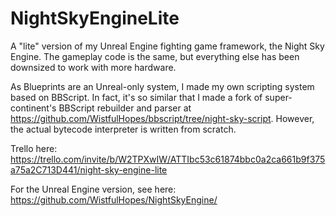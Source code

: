 # NightSkyEngineLite

A "lite" version of my Unreal Engine fighting game framework, the Night Sky Engine. The gameplay code is the same, but everything else has been downsized to work with more hardware.

As Blueprints are an Unreal-only system, I made my own scripting system based on BBScript. In fact, it's so similar that I made a fork of super-continent's BBScript rebuilder and parser at https://github.com/WistfulHopes/bbscript/tree/night-sky-script. However, the actual bytecode interpreter is written from scratch.

Trello here: https://trello.com/invite/b/W2TPXwIW/ATTIbc53c61874bbc0a2ca661b9f375a75a2C713D441/night-sky-engine-lite

For the Unreal Engine version, see here: https://github.com/WistfulHopes/NightSkyEngine/
